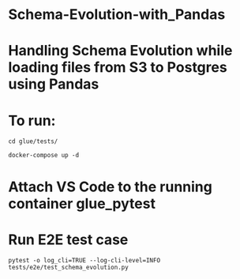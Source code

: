 # Schema-Evolution-with_Pandas
# Handling Schema Evolution while loading files from S3 to Postgres using Pandas

# To run:
```
cd glue/tests/

docker-compose up -d
```
# Attach VS Code to the running container glue_pytest
# Run E2E test case
`pytest -o log_cli=TRUE --log-cli-level=INFO tests/e2e/test_schema_evolution.py`
